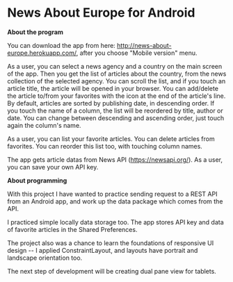 # News About Europe for Android


**About the program**

You can download the app from here: http://news-about-europe.herokuapp.com/, after you choose "Mobile version" menu.

As a user, you can select a news agency and a country on the main screen of the app. Then you get the list of articles about the country, from the news collection of the selected agency. You can scroll the list, and if you touch an article title, the article will be opened in your browser. You can add/delete the article to/from your favorites with the icon at the end of the article\'s line. By default, articles are sorted by publishing date, in descending order. If you touch the name of a column, the list will be reordered by title, author or date. You can change between descending and ascending order, just touch again the column's name.

As a user, you can list your favorite articles. You can delete articles from favorites. You can reorder this list too, with touching column names. 

The app gets article datas from News API (https://newsapi.org/). As a user, you can save your own API key.


**About programming**

With this project I have wanted to practice sending request to a REST API from an Android app, and work up the data package which comes from the API.

I practiced simple locally data storage too. The app stores API key and data of favorite articles in the Shared Preferences.

The project also was a chance to learn the foundations of responsive UI design -- I applied ConstraintLayout, and layouts have portrait and landscape orientation too.

The next step of development will be creating dual pane view for tablets.